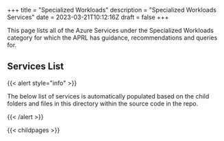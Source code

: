+++
title = "Specialized Workloads"
description = "Specialized Workloads Services"
date = 2023-03-21T10:12:16Z
draft = false
+++

This page lists all of the Azure Services under the Specialized Workloads category for which the APRL has guidance, recommendations and queries for.

## Services List

{{< alert style="info" >}}

The below list of services is automatically populated based on the child folders and files in this directory within the source code in the repo.

{{< /alert >}}

{{< childpages >}}
